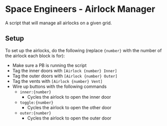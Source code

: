 # Space Engineers - Airlock Manager

A script that will manage all airlocks on a given grid.

## Setup

To set up the airlocks, do the following (replace `{number}` with the number of the airlock each block is for):

- Make sure a PB is running the script
- Tag the inner doors with `[Airlock {number} Inner]`
- Tag the outer doors with `[Airlock {number} Outer]`
- Tag the vents with `[Airlock {number} Vent]`
- Wire up buttons with the following commands
  - `inner:{number}`
    - Cycles the airlock to open the inner door
  - `toggle:{number}`
    - Cycles the airlock to open the other door
  - `outer:{number}`
    - Cycles the airlock to open the outer door
